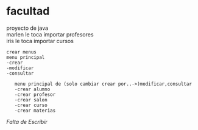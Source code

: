 # facultad
proyecto de java   
marlen le toca importar profesores   
iris le toca importar cursos   
   
    
    crear menus   
    menu principal   
    -crear   
    -modificar   
    -consultar   
       
       menu principal de (solo cambiar crear por..->)modificar,consultar   
       -crear alumno   
       -crear profesor   
       -crear salon   
       -crear curso   
       -crear materias  
       
*Falta de Escribir*
